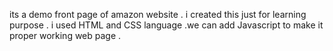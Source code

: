 <b1>its a demo front page of amazon website . i created this just for learning purpose . i used HTML and CSS language .we can add Javascript to make it proper working web page .</b>
